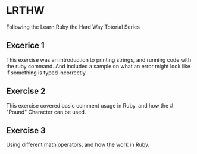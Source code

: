 # LRTHW

Following the Learn Ruby the Hard Way Totorial Series

## Excerice 1

This exercise was an introduction to printing strings, and running code with the ruby command. And included a sample on what an error might look like if something is typed incorrectly.

## Exercise 2

This exercise covered basic comment usage in Ruby. and how the # "Pound" Character can be used.

## Exercise 3

Using different math operators, and how the work in Ruby.
